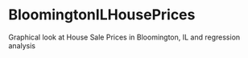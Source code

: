 # BloomingtonILHousePrices
Graphical look at House Sale Prices in Bloomington, IL and regression analysis
